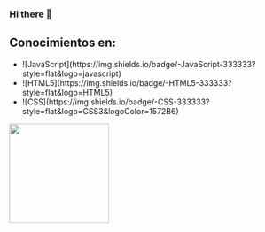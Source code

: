 ### Hi there 👋

<!--
**LisandroP57/LisandroP57** is a ✨ _special_ ✨ repository because its `README.md` (this file) appears on your GitHub profile.

Here are some ideas to get you started:

- 🔭 I’m currently working on ...
- 🌱 I’m currently learning ...
- 👯 I’m looking to collaborate on ...
- 🤔 I’m looking for help with ...
- 💬 Ask me about ...
- 📫 How to reach me: ...
- 😄 Pronouns: ...
- ⚡ Fun fact: ...
-->


<h2>Conocimientos en:</h2>
<ul>
  <li> ![JavaScript](https://img.shields.io/badge/-JavaScript-333333?style=flat&logo=javascript) </li>
  <li> ![HTML5](https://img.shields.io/badge/-HTML5-333333?style=flat&logo=HTML5) </li>
  <li> ![CSS](https://img.shields.io/badge/-CSS-333333?style=flat&logo=CSS3&logoColor=1572B6) </li>
</ul>
  
<a href="https://github.com/lisandroP57">
  <img height="180em" src="https://github-readme-stats.vercel.app/api?username=lisandroP57&theme=dracula&show_icons=true" />
</a>
